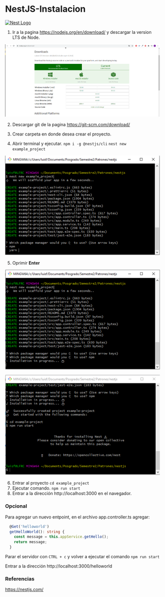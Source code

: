 # NestJS-Instalacion

<p align="left">
  <a href="http://nestjs.com/" target="blank"><img src="https://nestjs.com/img/logo-small.svg" width="100" alt="Nest Logo" /></a>
</p>

1. Ir a la pagina https://nodejs.org/en/download/ y descargar la version LTS de Node.

![](./capturas/1.PNG)

2. Descargar git de la pagina https://git-scm.com/download/

3. Crear carpeta en donde desea crear el proyecto.

4. Abrir terminal y ejecutar.
``
npm i -g @nestjs/cli
``
``
nest new example_project
``

![](./capturas/2.PNG)

5. Oprimir **Enter**

![](./capturas/3.PNG)

![](./capturas/4.PNG)

6. Entrar al proyecto
``
cd example_project
``
7. Ejecutar comando.
``
npm run start
``
8. Entrar a la dirección http://localhost:3000 en el navegador.

### Opcional
Para agregar un nuevo entpoint, en el archivo app.controller.ts agregar:

```typescript
  @Get('helloworld')
  getHelloWorld(): string {
    const message = this.appService.getHello();
    return message;
  }
```
Parar el servidor con ``CTRL + c`` y volver a ejecutar el comando ``npm run start``

Entrar a la dirección http://localhost:3000/helloworld

### Referencias
https://nestjs.com/
